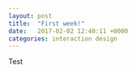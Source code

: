```yaml
---
layout: post
title:  "First week!"
date:   2017-02-02 12:40:11 +0000
categories: interaction design
---
```


Test
